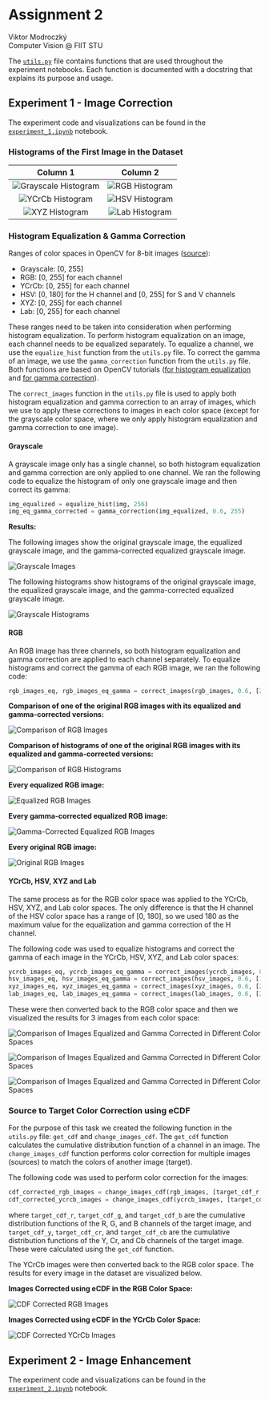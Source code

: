 # Assignment 2

Viktor Modroczký\
Computer Vision @ FIIT STU

The [`utils.py`](utils.py) file contains functions that are used throughout the experiment notebooks. Each function is documented with a docstring that explains its purpose and usage.

## Experiment 1 - Image Correction

The experiment code and visualizations can be found in the [`experiment_1.ipynb`](experiment_1.ipynb) notebook.

### Histograms of the First Image in the Dataset

Column 1 | Column 2
:---: | :---:
![Grayscale Histogram](images/gray_hist.png) | ![RGB Histogram](images/rgb_hist.png)
![YCrCb Histogram](images/ycrcb_hist.png) | ![HSV Histogram](images/hsv_hist.png)
![XYZ Histogram](images/xyz_hist.png) | ![Lab Histogram](images/lab_hist.png)

### Histogram Equalization & Gamma Correction

Ranges of color spaces in OpenCV for 8-bit images ([source](https://docs.opencv.org/4.9.0/de/d25/imgproc_color_conversions.html)):

- Grayscale: [0, 255]
- RGB: [0, 255] for each channel
- YCrCb: [0, 255] for each channel
- HSV: [0, 180] for the H channel and [0, 255] for S and V channels
- XYZ: [0, 255] for each channel
- Lab: [0, 255] for each channel

These ranges need to be taken into consideration when performing histogram equalization. To perform histogram equalization on an image, each channel needs to be equalized separately. To equalize a channel, we use the `equalize_hist` function from the `utils.py` file. To correct the gamma of an image, we use the `gamma_correction` function from the `utils.py` file. Both functions are based on OpenCV tutorials ([for histogram equalization](https://docs.opencv.org/4.9.0/d4/d1b/tutorial_histogram_equalization.html) and [for gamma correction](https://docs.opencv.org/4.9.0/d3/dc1/tutorial_basic_linear_transform.html)).

The `correct_images` function in the `utils.py` file is used to apply both histogram equalization and gamma correction to an array of images, which we use to apply these corrections to images in each color space (except for the grayscale color space, where we only apply histogram equalization and gamma correction to one image).

#### Grayscale

A grayscale image only has a single channel, so both histogram equalization and gamma correction are only applied to one channel. We ran the following code to equalize the histogram of only one grayscale image and then correct its gamma:

```python
img_equalized = equalize_hist(img, 256)
img_eq_gamma_corrected = gamma_correction(img_equalized, 0.6, 255)
```

**Results:**

The following images show the original grayscale image, the equalized grayscale image, and the gamma-corrected equalized grayscale image.

![Grayscale Images](images/grayscale_images.png)

The following histograms show histograms of the original grayscale image, the equalized grayscale image, and the gamma-corrected equalized grayscale image.

![Grayscale Histograms](images/grayscale_histograms.png)

#### RGB

An RGB image has three channels, so both histogram equalization and gamma correction are applied to each channel separately. To equalize histograms and correct the gamma of each RGB image, we ran the following code:

```python
rgb_images_eq, rgb_images_eq_gamma = correct_images(rgb_images, 0.6, [255, 255, 255])
```

**Comparison of one of the original RGB images with its equalized and gamma-corrected versions:**

![Comparison of RGB Images](images/rgb_image_comparison.png)

**Comparison of histograms of one of the original RGB images with its equalized and gamma-corrected versions:**

![Comparison of RGB Histograms](images/rgb_histograms_comparison.png)

**Every equalized RGB image:**

![Equalized RGB Images](images/every_rgb_img_equalized.png)

**Every gamma-corrected equalized RGB image:**

![Gamma-Corrected Equalized RGB Images](images/every_rgb_image_equalized_gamma_corrected.png)

**Every original RGB image:**

![Original RGB Images](images/every_rgb_image.png)

#### YCrCb, HSV, XYZ and Lab

The same process as for the RGB color space was applied to the YCrCb, HSV, XYZ, and Lab color spaces. The only difference is that the H channel of the HSV color space has a range of [0, 180], so we used 180 as the maximum value for the equalization and gamma correction of the H channel.

The following code was used to equalize histograms and correct the gamma of each image in the YCrCb, HSV, XYZ, and Lab color spaces:

```python
ycrcb_images_eq, ycrcb_images_eq_gamma = correct_images(ycrcb_images, 0.6, [255, 255, 255])
hsv_images_eq, hsv_images_eq_gamma = correct_images(hsv_images, 0.6, [180, 255, 255])
xyz_images_eq, xyz_images_eq_gamma = correct_images(xyz_images, 0.6, [255, 255, 255])
lab_images_eq, lab_images_eq_gamma = correct_images(lab_images, 0.6, [255, 255, 255])
```

These were then converted back to the RGB color space and then we visualized the results for 3 images from each color space:

![Comparison of Images Equalized and Gamma Corrected in Different Color Spaces](images/every_color_space_1.png)

![Comparison of Images Equalized and Gamma Corrected in Different Color Spaces](images/every_color_space_2.png)

![Comparison of Images Equalized and Gamma Corrected in Different Color Spaces](images/every_color_space_3.png)

### Source to Target Color Correction using eCDF

For the purpose of this task we created the following function in the `utils.py` file: `get_cdf` and `change_images_cdf`. The `get_cdf` function calculates the cumulative distribution function of a channel in an image. The `change_images_cdf` function performs color correction for multiple images (sources) to match the colors of another image (target).

The following code was used to perform color correction for the images:

```python
cdf_corrected_rgb_images = change_images_cdf(rgb_images, [target_cdf_r, target_cdf_g, target_cdf_b])
cdf_corrected_ycrcb_images = change_images_cdf(ycrcb_images, [target_cdf_y, target_cdf_cr, target_cdf_cb])
```

where `target_cdf_r`, `target_cdf_g`, and `target_cdf_b` are the cumulative distribution functions of the R, G, and B channels of the target image, and `target_cdf_y`, `target_cdf_cr`, and `target_cdf_cb` are the cumulative distribution functions of the Y, Cr, and Cb channels of the target image. These were calculated using the `get_cdf` function.

The YCrCb images were then converted back to the RGB color space. The results for every image in the dataset are visualized below.

**Images Corrected using eCDF in the RGB Color Space:**

![CDF Corrected RGB Images](images/cdf_corrected_rgb.png)

**Images Corrected using eCDF in the YCrCb Color Space:**

![CDF Corrected YCrCb Images](images/cdf_corrected_ycrcb.png)

## Experiment 2 - Image Enhancement

The experiment code and visualizations can be found in the [`experiment_2.ipynb`](experiment_2.ipynb) notebook.
